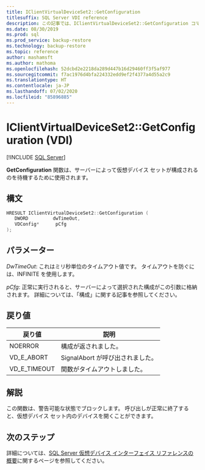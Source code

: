 ```yaml
---
title: IClientVirtualDeviceSet2::GetConfiguration
titlesuffix: SQL Server VDI reference
description: この記事では、IClientVirtualDeviceSet2::GetConfiguration コマンドのリファレンスを提供します。
ms.date: 08/30/2019
ms.prod: sql
ms.prod_service: backup-restore
ms.technology: backup-restore
ms.topic: reference
author: mashamsft
ms.author: mathoma
ms.openlocfilehash: 52dcbd2e2218da289d447b16d29460ff3f5af977
ms.sourcegitcommit: f7ac1976d4bfa224332edd9ef2f4377a4d55a2c9
ms.translationtype: HT
ms.contentlocale: ja-JP
ms.lasthandoff: 07/02/2020
ms.locfileid: "85896885"
---
```

# <a name="iclientvirtualdeviceset2getconfiguration-vdi"></a>IClientVirtualDeviceSet2::GetConfiguration (VDI)

[!INCLUDE [SQL Server](../../../includes/applies-to-version/sqlserver.md)]

**GetConfiguration** 関数は、サーバーによって仮想デバイス セットが構成されるのを待機するために使用されます。

## <a name="syntax"></a>構文

```c
HRESULT IClientVirtualDeviceSet2::GetConfiguration (
   DWORD         dwTimeOut,
   VDConfig*      pCfg
);
```

## <a name="parameters"></a>パラメーター

*DwTimeOut*: これはミリ秒単位のタイムアウト値です。 タイムアウトを防ぐには、INFINITE を使用します。

*pCfg*: 正常に実行されると、サーバーによって選択された構成がこの引数に格納されます。 詳細については、「構成」に関する記事を参照してください。

## <a name="return-value"></a>戻り値

|戻り値 | 説明 |
|---|---|
| NOERROR | 構成が返されました。 |
| VD_E_ABORT | SignalAbort が呼び出されました。 |
| VD_E_TIMEOUT | 関数がタイムアウトしました。 |

## <a name="remarks"></a>解説

この関数は、警告可能な状態でブロックします。 呼び出しが正常に終了すると、仮想デバイス セット内のデバイスを開くことができます。

## <a name="next-steps"></a>次のステップ

詳細については、[SQL Server 仮想デバイス インターフェイス リファレンスの概要](reference-virtual-device-interface.md)に関するページを参照してください。